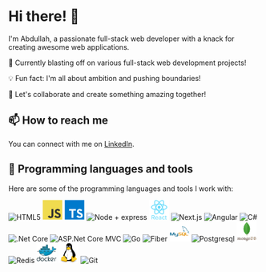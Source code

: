# Hi there! 👋

I'm Abdullah, a passionate full-stack web developer with a knack for creating awesome web applications.

🚀 Currently blasting off on various full-stack web development projects!

💡 Fun fact: I'm all about ambition and pushing boundaries! 

🤝 Let's collaborate and create something amazing together! 

## 📫 How to reach me

You can connect with me on [LinkedIn](https://www.linkedin.com/in/abdullah-alaadine/).

## 🔧 Programming languages and tools

Here are some of the programming languages and tools I work with:

<p align="left">
  <img src="https://play-lh.googleusercontent.com/RslBy1o2NEBYUdRjQtUqLbN-ZM2hpks1mHPMiHMrpAuLqxeBPcFSAjo65nQHbTA53YYn" alt="HTML5" width="40" height="40"/>
  <img src="https://raw.githubusercontent.com/devicons/devicon/master/icons/javascript/javascript-original.svg" alt="JavaScript" width="40" height="40"/>
  <img src="https://raw.githubusercontent.com/devicons/devicon/master/icons/typescript/typescript-original.svg" alt="TypeScript" width="40" height="40"/>
  <img src="https://pplware.sapo.pt/wp-content/uploads/2019/10/node_capa_2-720x405.jpg" alt="Node + express" width="40" height="40"/>
  <img src="https://raw.githubusercontent.com/devicons/devicon/master/icons/react/react-original-wordmark.svg" alt="React" width="40" height="40"/>
  <img src="https://cdn.dribbble.com/userupload/4083899/file/original-c03d78df68ea18e80cfad52198f8d44e.png?compress=1&resize=400x300&vertical=center" alt="Next.js" width="40" height="40"/>
  <img src="https://upload.wikimedia.org/wikipedia/commons/thumb/c/cf/Angular_full_color_logo.svg/2048px-Angular_full_color_logo.svg.png" alt="Angular" width="40" height="40"/>
  <img src="https://camo.githubusercontent.com/8d56e87edf99e89bfc457cd62462e0b7aae19e6b197b1df5c542d474d8d76f81/68747470733a2f2f646576656c6f7065722e6665646f726170726f6a6563742e6f72672f7374617469632f6c6f676f2f6373686172702e706e67" alt="C#" width="40" height="40"/>
  <img src="https://upload.wikimedia.org/wikipedia/commons/thumb/e/ee/.NET_Core_Logo.svg/2048px-.NET_Core_Logo.svg.png" alt=".Net Core" width="40" height="40"/>
  <img src="https://codeopinion.com/wp-content/uploads/2017/06/Bitmap-MEDIUM_ASP.NET-Core-MVC-Logo_2colors_Square_Boxed_RGB.png" alt="ASP.Net Core MVC" width="40" height="40"/>
  <img src="https://go.dev/images/go-logo-white.svg" alt="Go" width="40" height="40"/>
  <img src="https://i.ytimg.com/vi/5SeYS2aRF34/mqdefault.jpg" alt="Fiber" width="40" height="40"/> 
  <img src="https://raw.githubusercontent.com/devicons/devicon/master/icons/mysql/mysql-original-wordmark.svg" alt="MySQL" width="40" height="40"/>
  <img src="https://upload.wikimedia.org/wikipedia/commons/thumb/2/29/Postgresql_elephant.svg/1985px-Postgresql_elephant.svg.png" alt="Postgresql" width="40" height="40"/>
  <img src="https://raw.githubusercontent.com/devicons/devicon/master/icons/mongodb/mongodb-original-wordmark.svg" alt="MongoDB" width="40" height="40"/>
  <img src="https://www.stackery.io/assets/images/posts/redis-cache-cluster-support/featured.svg" alt="Redis" width="40" height="40"/>
  <img src="https://raw.githubusercontent.com/devicons/devicon/master/icons/docker/docker-original-wordmark.svg" alt="Docker" width="40" height="40"/>
  <img src="https://raw.githubusercontent.com/devicons/devicon/master/icons/linux/linux-original.svg" alt="Linux" width="40" height="40"/>
  <img src="https://www.vectorlogo.zone/logos/git-scm/git-scm-icon.svg" alt="Git" width="40" height="40"/>
</p>

